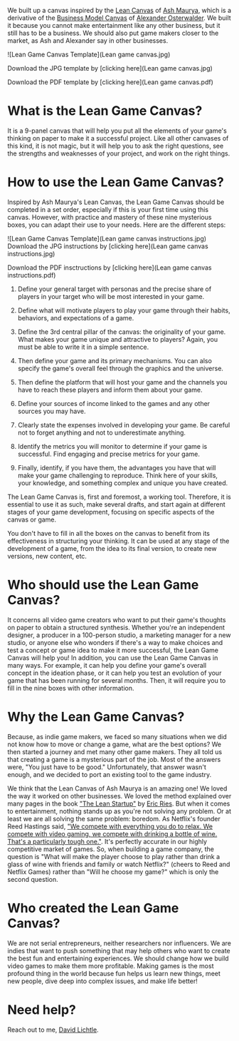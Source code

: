 
We built up a canvas inspired by the [Lean Canvas](https://leanstack.com/lean-canvas) of [Ash Maurya](https://twitter.com/ashmaurya), which is a derivative of the [Business Model Canvas](https://www.strategyzer.com/training/courses/mastering-business-testing) of [Alexander Osterwalder](https://twitter.com/AlexOsterwalder). We built it because you cannot make entertainment like any other business, but it still has to be a business.
We should also put game makers closer to the market, as Ash and Alexander say in other businesses.

![Lean Game Canvas Template](Lean game canvas.jpg)

Download the JPG template by [clicking here](Lean game canvas.jpg)

Download the PDF template by [clicking here](Lean game canvas.pdf)

# What is the Lean Game Canvas?

It is a 9-panel canvas that will help you put all the elements of your game's thinking on paper to make it a successful project.
Like all other canvases of this kind, it is not magic, but it will help you to ask the right questions, see the strengths and weaknesses of your project, and work on the right things.

# How to use the Lean Game Canvas?

Inspired by Ash Maurya's Lean Canvas, the Lean Game Canvas should be completed in a set order, especially if this is your first time using this canvas. However, with practice and mastery of these nine mysterious boxes, you can adapt their use to your needs. Here are the different steps:

![Lean Game Canvas Template](Lean game canvas instructions.jpg)
Download the JPG instructions by [clicking here](Lean game canvas instructions.jpg)

Download the PDF insctructions by [clicking here](Lean game canvas instructions.pdf)

1. Define your general target with personas and the precise share of players in your target who will be most interested in your game.

2. Define what will motivate players to play your game through their habits, behaviors, and expectations of a game.

3. Define the 3rd central pillar of the canvas: the originality of your game. What makes your game unique and attractive to players? Again, you must be able to write it in a simple sentence.

4. Then define your game and its primary mechanisms. You can also specify the game's overall feel through the graphics and the universe.

5. Then define the platform that will host your game and the channels you have to reach these players and inform them about your game.

6. Define your sources of income linked to the games and any other sources you may have.

7. Clearly state the expenses involved in developing your game. Be careful not to forget anything and not to underestimate anything.

8. Identify the metrics you will monitor to determine if your game is successful. Find engaging and precise metrics for your game.

9. Finally, identify, if you have them, the advantages you have that will make your game challenging to reproduce. Think here of your skills, your knowledge, and something complex and unique you have created.

The Lean Game Canvas is, first and foremost, a working tool. Therefore, it is essential to use it as such, make several drafts, and start again at different stages of your game development, focusing on specific aspects of the canvas or game.

You don't have to fill in all the boxes on the canvas to benefit from its effectiveness in structuring your thinking. It can be used at any stage of the development of a game, from the idea to its final version, to create new versions, new content, etc.

# Who should use the Lean Game Canvas?

It concerns all video game creators who want to put their game's thoughts on paper to obtain a structured synthesis.
Whether you're an independent designer, a producer in a 100-person studio, a marketing manager for a new studio, or anyone else who wonders if there's a way to make choices and test a concept or game idea to make it more successful, the Lean Game Canvas will help you!
In addition, you can use the Lean Game Canvas in many ways. For example, it can help you define your game's overall concept in the ideation phase, or it can help you test an evolution of your game that has been running for several months. Then, it will require you to fill in the nine boxes with other information.

# Why the Lean Game Canvas?
Because, as indie game makers, we faced so many situations when we did not know how to move or change a game, what are the best options? We then started a journey and met many other game makers. They all told us that creating a game is a mysterious part of the job. Most of the answers were, "You just have to be good." Unfortunately, that answer wasn't enough, and we decided to port an existing tool to the game industry.

We think that the Lean Canvas of Ash Maurya is an amazing one! We loved the way it worked on other businesses. We loved the method explained over many pages in the book ["The Lean Startup"](https://www.amazon.fr/Lean-Startup-Entrepreneurs-Continuous-Innovation/dp/0307887898) by [Eric Ries](https://twitter.com/ericries). But when it comes to entertainment, nothing stands up as you're not solving any problem. Or at least we are all solving the same problem: boredom. As Netflix's founder Reed Hastings said, ["We compete with everything you do to relax. We compete with video gaming, we compete with drinking a bottle of wine. That's a particularly tough one."](https://youtu.be/BsXXIfqbnRk?t=1310). It's perfectly accurate in our highly competitive market of games. So, when building a game company, the question is "What will make the player choose to play rather than drink a glass of wine with friends and family or watch Netflix?" (cheers to Reed and Netflix Games) rather than "Will he choose my game?" which is only the second question.

# Who created the Lean Game Canvas?
We are not serial entrepreneurs, neither researchers nor influencers. We are indies that want to push something that may help others who want to create the best fun and entertaining experiences. We should change how we build video games to make them more profitable. Making games is the most profound thing in the world because fun helps us learn new things, meet new people, dive deep into complex issues, and make life better!

# Need help?

Reach out to me, [David Lichtle](mailto:david.lichtle@jwalab.com).
